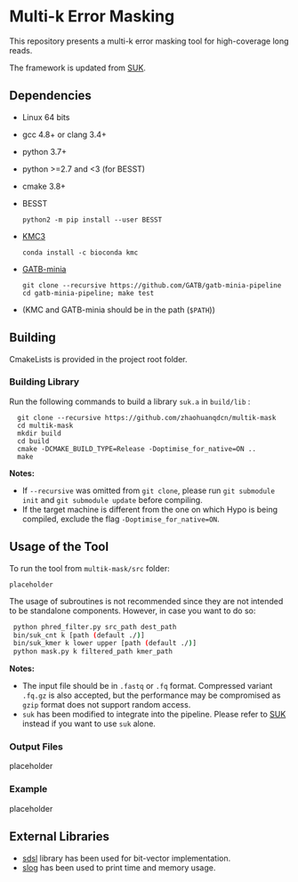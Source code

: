 # Multi-k Error Masking
This repository presents a multi-k error masking tool for high-coverage long reads.

The framework is updated from [SUK](https://github.com/Ritu-Kundu/suk).

## Dependencies
- Linux 64 bits

- gcc 4.8+ or clang 3.4+

- python 3.7+ 

- python >=2.7 and <3 (for BESST)

- cmake 3.8+

- BESST

  ```
  python2 -m pip install --user BESST
  ```

- [KMC3](https://github.com/refresh-bio/KMC)

  ```
  conda install -c bioconda kmc
  ```

- [GATB-minia](https://github.com/GATB/gatb-minia-pipeline)

  ```
  git clone --recursive https://github.com/GATB/gatb-minia-pipeline
  cd gatb-minia-pipeline; make test

- (KMC and GATB-minia should be in the path (`$PATH`))

## Building
CmakeLists is provided in the project root folder.
### Building Library
Run the following commands to build a library `suk.a` in `build/lib` :
```console
  git clone --recursive https://github.com/zhaohuanqdcn/multik-mask
  cd multik-mask
  mkdir build
  cd build
  cmake -DCMAKE_BUILD_TYPE=Release -Doptimise_for_native=ON ..
  make
```
**Notes:** 

* If `--recursive` was omitted from `git clone`, please run `git submodule init` and `git submodule update` before compiling.
* If the target machine is different from the one on which Hypo is being compiled, exclude the flag `-Doptimise_for_native=ON`.

## Usage of the Tool

To run the tool from `multik-mask/src` folder:

```
placeholder
```

The usage of subroutines is not recommended since they are not intended to be standalone components. However, in case you want to do so:

 ```bash
  python phred_filter.py src_path dest_path
  bin/suk_cnt k [path (default ./)]
  bin/suk_kmer k lower upper [path (default ./)]
  python mask.py k filtered_path kmer_path 
 ```
**Notes:** 

- The input file should be in `.fastq` or `.fq` format. Compressed variant `.fq.gz` is also accepted, but the performance may be compromised as `gzip` format does not support random access.
- `suk` has been modified to integrate into the pipeline. Please refer to [SUK](https://github.com/Ritu-Kundu/suk) instead if you want to use `suk` alone.

### Output Files

placeholder

### Example  

placeholder

## External Libraries

 * [sdsl](https://github.com/simongog/sdsl-lite) library has been used for bit-vector implementation.
 * [slog](https://github.com/Ritu-Kundu/slog) has been used to print time and memory usage.



